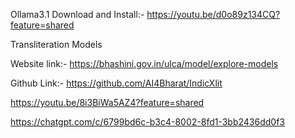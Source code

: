 Ollama3.1 Download and Install:- https://youtu.be/d0o89z134CQ?feature=shared

Transliteration Models

Website link:- https://bhashini.gov.in/ulca/model/explore-models

Github Link:- https://github.com/AI4Bharat/IndicXlit

https://youtu.be/8i3BiWa5AZ4?feature=shared


https://chatgpt.com/c/6799bd6c-b3c4-8002-8fd1-3bb2436dd0f3
